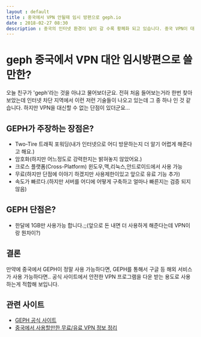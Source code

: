 ```yaml
---
layout : default
title : 중국에서 VPN 안될때 임시 방편으로 geph.io
date : 2018-02-27 08:30
description : 중국의 인터넷 환경이 날이 갈 수록 황폐화 되고 있습니다. 중국 VPN이 대부분 차단되어가는데 임시 방편으로 쓸만한 대안을 소개합니다.
---
```


# geph 중국에서 VPN 대안 임시방편으로 쓸만한?
오늘 친구가 'geph'라는 것을 아냐고 물어보더군요. 전혀 처음 들어보는거라 한번 찾아 보았는데 인터넷 차단 지역에서 이런 저런 기술들이 나오고 있는데 그 중 하나 인 것 같습니다. 하지만 VPN을 대신할 수 없는 단점이 있더군요...

## GEPH가 주장하는 장점은?
* Two-Tire 트래픽 포워딩(내가 인터넷으로 어디 방문하는지 더 알기 어렵게 해준다고 해요.)
* 암호화(하지만 어느정도로 강력한지는 밝혀놓지 않았어요.)
* 크로스 플랫폼(Cross-Platform) 윈도우,맥,리눅스,안드로이드에서 사용 가능
* 무료(하지만 단점에 이야기 하겠지만 사용제한이있고 앞으로 유료 기능 추가)
* 속도가 빠르다.(하지만 서버를 어디에 어떻게 구축하고 얼마나 빠른지는 검증 되지 않음)


## GEPH 단점은?
* 한달에 1GB만 사용가능 합니다.;;(앞으로 돈 내면 더 사용하게 해준다는데 VPN이랑 뭔차이?)

## 결론
만약에 중국에서 GEPH이 정말 사용 가능하다면, GEPH를 통해서 구글 등 해외 서비스가 사용 가능하다면.. 공식 사이트에서 안전한 VPN 프로그램을 다운 받는 용도로 사용하는게 적합해 보입니다.
 
## 관련 사이트
* [GEPH 공식 사이트](https://geph.io)
* [중국에서 사용할만한 무료/유료 VPN 정보 정리](http://ggulmoney.com/2018-china-vpn/)
